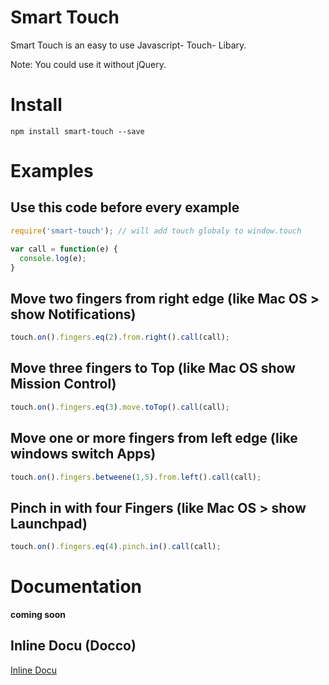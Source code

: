 # Smart Touch
Smart Touch is an easy to use Javascript- Touch- Libary.

Note: You could use it without jQuery.

# Install
`npm install smart-touch --save`

# Examples

## Use this code before every example
```javascript
require('smart-touch'); // will add touch globaly to window.touch

var call = function(e) {
  console.log(e);
}
```

## Move two fingers from right edge (like Mac OS > show Notifications)
```javascript
touch.on().fingers.eq(2).from.right().call(call);
```

## Move three fingers to Top (like Mac OS show Mission Control)
```javascript
touch.on().fingers.eq(3).move.toTop().call(call);
```

## Move one or more fingers from left edge (like windows switch Apps)
```javascript
touch.on().fingers.betweene(1,5).from.left().call(call);
```
## Pinch in with four Fingers (like Mac OS > show Launchpad)
```javascript
touch.on().fingers.eq(4).pinch.in().call(call);
```

# Documentation
**coming soon**

## Inline Docu (Docco)
[Inline Docu](http://rawgit.com/mulian/smart-touch/master/docs/touch.html)
